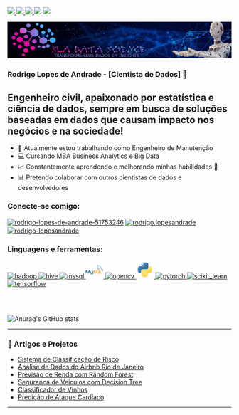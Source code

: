 
<p align="left">
    <a href="https://medium.com/rodrigo-lopesandrade" alt="Contributors">
        <img src="https://img.shields.io/badge/Medium-RLA Data Science-magenta" />
    </a>
<a href="https://linkedin.com/in/rodrigo-lopes-de-andrade-51753246" alt="Contributors">
        <img src="https://img.shields.io/badge/Linkedin-Rodrigo Lopes de Andrade-cyan" />
    </a>
<a href="https://github.com/Rodrigo-Lopes-de-Andrade" alt="Contributors">
        <img src="https://img.shields.io/badge/GitHub-Rodrigo Lopes de Andrade-purple" />
       </a>
   <img src="http://views.whatilearened.today/views/github/Rodrigo-Lopes-de-Andrade/views.svg"/> <a href="https://github.com/Rodrigo-Lopes-de-Andrade/"><img src="https://img.shields.io/github/followers/Rodrigo-Lopes-de-Andrade?color=%234CC61E&label=GitHub%20Followers%20%3A"/></a> 
    </a>
<p align="left">
  <img src="https://raw.githubusercontent.com/Rodrigo-Lopes-de-Andrade/Portifolio_Rodrigo_Andrade/main/LOGORLA.JPG" >



 
 


### Rodrigo Lopes de Andrade - [Cientista de Dados] 👋

## Engenheiro civil, apaixonado por estatística e ciência de dados, sempre em busca de soluções baseadas em dados que causam impacto nos negócios e na sociedade!

- 🔨 Atualmente estou trabalhando como Engenheiro de Manutenção
- 💻 Cursando MBA Business Analytics e Big Data
- 📈 Constantemente aprendendo e melhorando minhas habilidades 🤣
- 📊 Pretendo colaborar com outros cientistas de dados e desenvolvedores
</p>

### Conecte-se comigo:

<p align="left">
<a href="https://linkedin.com/in/rodrigo-lopes-de-andrade-51753246" target="blank"><img align="center" src="https://raw.githubusercontent.com/rahuldkjain/github-profile-readme-generator/master/src/images/icons/Social/linked-in-alt.svg" alt="rodrigo-lopes-de-andrade-51753246" height="30" width="40" /></a>
<a href="https://instagram.com/rodrigo.lopesandrade" target="blank"><img align="center" src="https://raw.githubusercontent.com/rahuldkjain/github-profile-readme-generator/master/src/images/icons/Social/instagram.svg" alt="rodrigo.lopesandrade" height="30" width="40" /></a>
<a href="https://medium.com/rodrigo-lopesandrade" target="blank"><img align="center" src="https://raw.githubusercontent.com/rahuldkjain/github-profile-readme-generator/master/src/images/icons/Social/medium.svg" alt="rodrigo-lopesandrade" height="30" width="40" /></a>
</p>

### Linguagens e ferramentas:

<p align="left"> <a href="https://hadoop.apache.org/" target="_blank"> <img src="https://www.vectorlogo.zone/logos/apache_hadoop/apache_hadoop-icon.svg" alt="hadoop" width="40" height="40"/> </a> <a href="https://hive.apache.org/" target="_blank"> <img src="https://www.vectorlogo.zone/logos/apache_hive/apache_hive-icon.svg" alt="hive" width="40" height="40"/> </a> <a href="https://www.microsoft.com/en-us/sql-server" target="_blank"> <img src="https://www.svgrepo.com/show/303229/microsoft-sql-server-logo.svg" alt="mssql" width="40" height="40"/> </a> <a href="https://www.mysql.com/" target="_blank"> <img src="https://raw.githubusercontent.com/devicons/devicon/master/icons/mysql/mysql-original-wordmark.svg" alt="mysql" width="40" height="40"/> </a> <a href="https://opencv.org/" target="_blank"> <img src="https://www.vectorlogo.zone/logos/opencv/opencv-icon.svg" alt="opencv" width="40" height="40"/> </a> <a href="https://www.python.org" target="_blank"> <img src="https://raw.githubusercontent.com/devicons/devicon/master/icons/python/python-original.svg" alt="python" width="40" height="40"/> </a> <a href="https://pytorch.org/" target="_blank"> <img src="https://www.vectorlogo.zone/logos/pytorch/pytorch-icon.svg" alt="pytorch" width="40" height="40"/> </a> <a href="https://scikit-learn.org/" target="_blank"> <img src="https://upload.wikimedia.org/wikipedia/commons/0/05/Scikit_learn_logo_small.svg" alt="scikit_learn" width="40" height="40"/> </a> <a href="https://www.tensorflow.org" target="_blank"> <img src="https://www.vectorlogo.zone/logos/tensorflow/tensorflow-icon.svg" alt="tensorflow" width="40" height="40"/> </a> </p>

<br />
<br />

![Anurag's GitHub stats](https://github-readme-stats.vercel.app/api?username=Rodrigo-Lopes-de-Andrade&theme=radical&show_icons=true)

---

### 📕 Artigos e Projetos 

<!-- BLOG-POST-LIST:START -->
* [Sistema de Classificação de Risco](https://github.com/Rodrigo-Lopes-de-Andrade/Artigos_e_Projetos/blob/main/Sistema_Classifica%C3%A7%C3%A3o_Risco.ipynb) 
* [Análise de Dados do Airbnb Rio de Janeiro](https://github.com/Rodrigo-Lopes-de-Andrade/Artigos_e_Projetos/blob/main/An%C3%A1lise_dos_Dados_do_Airbnb__Rio__de__Janeiro.ipynb)
* [Previsão de Renda com Random Forest](https://github.com/Rodrigo-Lopes-de-Andrade/Artigos_e_Projetos/blob/main/Previs%C3%A3o_de_Salario_Random_Forest_Classifier_Feature_Importance.ipynb)
* [Segurança de Veículos com Decision Tree](https://github.com/Rodrigo-Lopes-de-Andrade/Artigos_e_Projetos/blob/main/Classificador__Arvore_de_Decis%C3%A3o_Seguran%C3%A7a_de_Ve%C3%ADculos.ipynb)
* [Classificador de Vinhos](https://github.com/Rodrigo-Lopes-de-Andrade/Artigos_e_Projetos/blob/main/Qualidade_do_vinho_tinto_EDA_classifica%C3%A7%C3%A3o.ipynb)
* [Predição de Ataque Cardíaco](https://github.com/Rodrigo-Lopes-de-Andrade/Artigos_e_Projetos/blob/main/Predi%C3%A7%C3%A3o_de_ataque_card%C3%ADaco.ipynb)



<!-- BLOG-POST-LIST:END -->

---



[site]: https://eurecabi.com/
[linkedin]: https://www.linkedin.com/in/rodrigo-lopes-de-andrade-51753246/
[instagram]: https://www.instagram.com/rodrigo.lopesandrade
